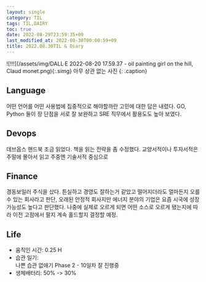 ```yaml
---
layout: single
category: TIL
tags: TIL,DAIRY
toc: true
date: 2022-08-29T23:59:35+09
last_modified_at: 2022-08-30T00:00:59+09
title: 2022.08.30TIL & Diary
---
```


![!!!](/assets/img/DALL·E 2022-08-20 17.59.37 - oil painting girl on the hill, Claud monet.png){:.simg}
아무 상관 없는 사진
{: .caption}

## Language  
어떤 언어를 어떤 사용법에 집중적으로 해야할까란 고민에 대한 답은 내렸다. GO, Python 둘이 장 단점을 서로 잘 보완하고 SRE 직무에서 활용도도 높아 보였다.

## Devops  
데브옵스 핸드북 조금 읽었다. 책을 읽는 전략을 좀 수정했다. 교양서적이나 투자서적은 주말에 몰아서 읽고 주중엔 기술서적 중심으로

## Finance  
경동보일러 주식을 샀다. 튼실하고 경영도 잘하는거 같았고 떨어지더라도 얼마든지 오를 수 있는 회사라고 판단, 오래된 안정적 회사지만 에너지 분야의 기업은 요즘 시국에 성장가능성도 높다고 판단했다. 나중에 실제로 오르게 되면 어떤 소스로 오르게 됐는지에 따라 이전 고점에서 팔지 계속 홀드할지 결정할 예정.

## Life  
- 움직인 시간: 0.25 H  
- 습관 일기:  
나쁜 습관 없애기 Phase 2 - 10일차 잘 진행중  
- 생체배터리: 50% -> 30%  